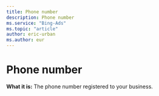 ```yaml
---
title: Phone number
description: Phone number
ms.service: "Bing-Ads"
ms.topic: "article"
author: eric-urban
ms.author: eur
---
```


# Phone number

**What it is:**  The phone number registered to your business.


